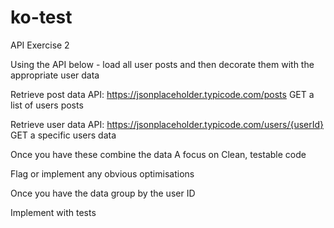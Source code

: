 # ko-test

API Exercise 2

Using the API below - load all user posts and then decorate them with the appropriate user data

Retrieve post data API: https://jsonplaceholder.typicode.com/posts 
GET a list of users posts

Retrieve user data API: https://jsonplaceholder.typicode.com/users/{userId}  
GET a specific users data

Once you have these combine the data
A focus on 
Clean, testable code

Flag or implement any obvious optimisations

Once you have the data group by the user ID

Implement with tests 
